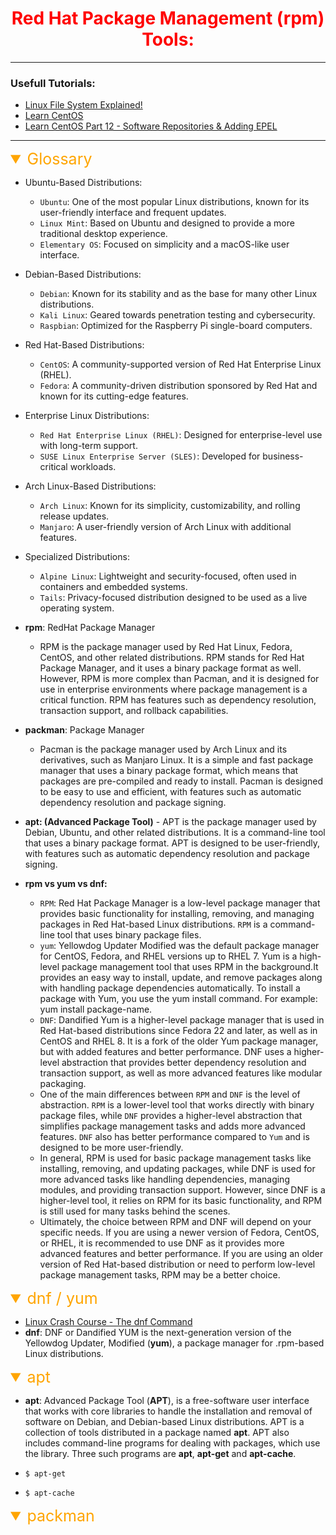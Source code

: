 <h1 style="color:red" align="center" >Red Hat Package Management (rpm) Tools:</h1>

---

### Usefull Tutorials:

-   [Linux File System Explained!](https://www.youtube.com/watch?v=bbmWOjuFmgA)
-   [Learn CentOS](https://www.youtube.com/playlist?list=PLT98CRl2KxKHjHLIHrmmi5FmBGIZ8cNJE)
-   [Learn CentOS Part 12 - Software Repositories & Adding EPEL](https://www.youtube.com/watch?v=L9ky88zTca8)

---

<details open><summary style="font-size:25px;color:Orange;text-align:left">Glossary</summary>

-   Ubuntu-Based Distributions:

    -   `Ubuntu`: One of the most popular Linux distributions, known for its user-friendly interface and frequent updates.
    -   `Linux Mint`: Based on Ubuntu and designed to provide a more traditional desktop experience.
    -   `Elementary OS`: Focused on simplicity and a macOS-like user interface.

-   Debian-Based Distributions:

    -   `Debian`: Known for its stability and as the base for many other Linux distributions.
    -   `Kali Linux`: Geared towards penetration testing and cybersecurity.
    -   `Raspbian`: Optimized for the Raspberry Pi single-board computers.

-   Red Hat-Based Distributions:

    -   `CentOS`: A community-supported version of Red Hat Enterprise Linux (RHEL).
    -   `Fedora`: A community-driven distribution sponsored by Red Hat and known for its cutting-edge features.

-   Enterprise Linux Distributions:

    -   `Red Hat Enterprise Linux (RHEL)`: Designed for enterprise-level use with long-term support.
    -   `SUSE Linux Enterprise Server (SLES)`: Developed for business-critical workloads.

-   Arch Linux-Based Distributions:

    -   `Arch Linux`: Known for its simplicity, customizability, and rolling release updates.
    -   `Manjaro`: A user-friendly version of Arch Linux with additional features.

-   Specialized Distributions:

    -   `Alpine Linux`: Lightweight and security-focused, often used in containers and embedded systems.
    -   `Tails`: Privacy-focused distribution designed to be used as a live operating system.

-   **rpm**: RedHat Package Manager
    -   RPM is the package manager used by Red Hat Linux, Fedora, CentOS, and other related distributions. RPM stands for Red Hat Package Manager, and it uses a binary package format as well. However, RPM is more complex than Pacman, and it is designed for use in enterprise environments where package management is a critical function. RPM has features such as dependency resolution, transaction support, and rollback capabilities.
-   **packman**: Package Manager
    -   Pacman is the package manager used by Arch Linux and its derivatives, such as Manjaro Linux. It is a simple and fast package manager that uses a binary package format, which means that packages are pre-compiled and ready to install. Pacman is designed to be easy to use and efficient, with features such as automatic dependency resolution and package signing.
-   **apt: (Advanced Package Tool)** - APT is the package manager used by Debian, Ubuntu, and other related distributions. It is a command-line tool that uses a binary package format. APT is designed to be user-friendly, with features such as automatic dependency resolution and package signing.

-   **rpm vs yum vs dnf:**
    -   `RPM`: Red Hat Package Manager is a low-level package manager that provides basic functionality for installing, removing, and managing packages in Red Hat-based Linux distributions. `RPM` is a command-line tool that uses binary package files.
    -   `yum`: Yellowdog Updater Modified was the default package manager for CentOS, Fedora, and RHEL versions up to RHEL 7. Yum is a high-level package management tool that uses RPM in the background.It provides an easy way to install, update, and remove packages along with handling package dependencies automatically. To install a package with Yum, you use the yum install command. For example: yum install package-name.
    -   `DNF`: Dandified Yum is a higher-level package manager that is used in Red Hat-based distributions since Fedora 22 and later, as well as in CentOS and RHEL 8. It is a fork of the older Yum package manager, but with added features and better performance. DNF uses a higher-level abstraction that provides better dependency resolution and transaction support, as well as more advanced features like modular packaging.
    -   One of the main differences between `RPM` and `DNF` is the level of abstraction. `RPM` is a lower-level tool that works directly with binary package files, while `DNF` provides a higher-level abstraction that simplifies package management tasks and adds more advanced features. `DNF` also has better performance compared to `Yum` and is designed to be more user-friendly.
    -   In general, RPM is used for basic package management tasks like installing, removing, and updating packages, while DNF is used for more advanced tasks like handling dependencies, managing modules, and providing transaction support. However, since DNF is a higher-level tool, it relies on RPM for its basic functionality, and RPM is still used for many tasks behind the scenes.
    -   Ultimately, the choice between RPM and DNF will depend on your specific needs. If you are using a newer version of Fedora, CentOS, or RHEL, it is recommended to use DNF as it provides more advanced features and better performance. If you are using an older version of Red Hat-based distribution or need to perform low-level package management tasks, RPM may be a better choice.

</details>

<details open><summary style="font-size:25px;color:Orange;text-align:left">dnf / yum</summary>

-   [Linux Crash Course - The dnf Command](https://www.youtube.com/watch?v=mL1hMBYP1bQ)
-   **dnf**: DNF or Dandified YUM is the next-generation version of the Yellowdog Updater, Modified (**yum**), a package manager for .rpm-based Linux distributions.

</details>

<details open><summary style="font-size:25px;color:Orange;text-align:left">apt</summary>

-   **apt**: Advanced Package Tool (**APT**), is a free-software user interface that works with core libraries to handle the installation and removal of software on Debian, and Debian-based Linux distributions. APT is a collection of tools distributed in a package named **apt**. APT also includes command-line programs for dealing with packages, which use the library. Three such programs are **apt**, **apt-get** and **apt-cache**.

-   `$ apt-get`
-   `$ apt-cache`

</details>

<details open><summary style="font-size:25px;color:Orange;text-align:left">packman</summary>

</details>
